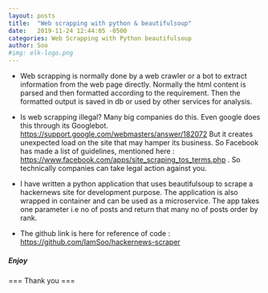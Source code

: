 ```yaml
---
layout: posts
title:  "Web scrapping with python & beautifulsoup"
date:   2019-11-24 12:44:05 -0500
categories: Web Scrapping with Python beautifulsoup
author: Soo
#img: elk-logo.png 
---
```

* Web scrapping is normally done by a web crawler or a bot to extract information from the web page directly.
Normally the html content is parsed and then formatted according to the requirement. Then the formatted output is 
saved in db or used by other services for analysis.
  
* Is web scrapping illegal?
    Many big companies do this. Even google does this through its Googlebot. https://support.google.com/webmasters/answer/182072
But it creates unexpected load on the site that may hamper its business. So Facebook has made a list of guidelines,
mentioned here : https://www.facebook.com/apps/site_scraping_tos_terms.php . So technically companies can take legal 
action against you.

* I have written a python application that uses beautifulsoup to scrape a hackernews site for development purpose.
The application is also wrapped in container and can be used as a microservice. The app takes one parameter i.e no of posts
and return that many no of posts order by rank.

* The github link is here for reference of code : https://github.com/IamSoo/hackernews-scraper

##### Enjoy


=== Thank you ===

